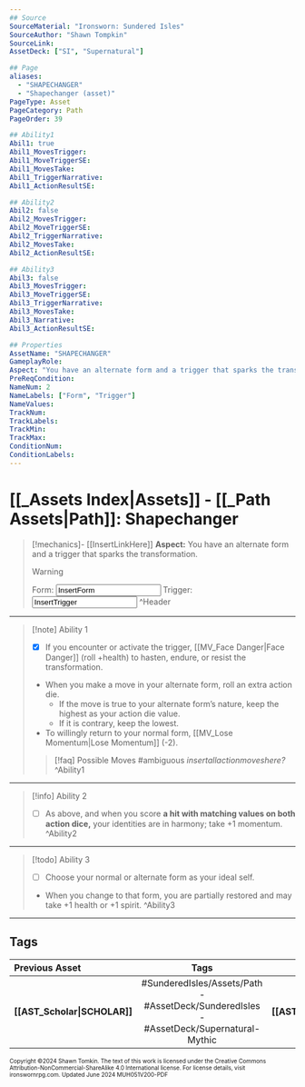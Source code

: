 ```yaml
---
## Source
SourceMaterial: "Ironsworn: Sundered Isles"
SourceAuthor: "Shawn Tompkin"
SourceLink: 
AssetDeck: ["SI", "Supernatural"]

## Page
aliases:
  - "SHAPECHANGER"
  - "Shapechanger (asset)"
PageType: Asset
PageCategory: Path
PageOrder: 39

## Ability1
Abil1: true
Abil1_MovesTrigger: 
Abil1_MoveTriggerSE: 
Abil1_MovesTake: 
Abil1_TriggerNarrative: 
Abil1_ActionResultSE: 

## Ability2
Abil2: false
Abil2_MovesTrigger: 
Abil2_MoveTriggerSE: 
Abil2_TriggerNarrative: 
Abil2_MovesTake: 
Abil2_ActionResultSE: 

## Ability3
Abil3: false
Abil3_MovesTrigger: 
Abil3_MoveTriggerSE: 
Abil3_TriggerNarrative: 
Abil3_MovesTake: 
Abil3_Narrative: 
Abil3_ActionResultSE: 

## Properties
AssetName: "SHAPECHANGER"
GameplayRole: 
Aspect: "You have an alternate form and a trigger that sparks the transformation."
PreReqCondition: 
NameNum: 2
NameLabels: ["Form", "Trigger"]
NameValues: 
TrackNum: 
TrackLabels: 
TrackMin: 
TrackMax: 
ConditionNum: 
ConditionLabels: 
---
```

# [[_Assets Index|Assets]] - [[_Path Assets|Path]]: Shapechanger

> [!mechanics]- [[InsertLinkHere]]
> **Aspect:** You have an alternate form and a trigger that sparks the transformation.
> > [!warning] 
> > Form: <input type=texbox value="InsertForm">
> > Trigger: <input type=texbox value="InsertTrigger"> ^Header
___
> [!note] Ability 1
> - [x] If you encounter or activate the trigger, [[MV_Face Danger|Face Danger]] (roll +health) to hasten, endure, or resist the transformation.
> - When you make a move in your alternate form, roll an extra action die.
> 	- If the move is true to your alternate form’s nature, keep the highest as your action die value.
> 	- If it is contrary, keep the lowest.
> - To willingly return to your normal form, [[MV_Lose Momentum|Lose Momentum]] (-2). 
> > [!faq] Possible Moves
> > #ambiguous _insertallactionmoveshere?_^Ability1
___
> [!info] Ability 2
> - [ ] As above, and when you score **a hit with matching values on both action dice,** your identities are in harmony; take +1 momentum. ^Ability2
___
> [!todo] Ability 3
> - [ ] Choose your normal or alternate form as your ideal self.
> - When you change to that form, you are partially restored and may take +1 health or +1 spirit. ^Ability3
___
## Tags

| Previous Asset | Tags | Next Asset |
| :--- | :---: | ---: |
| **[[AST_Scholar\|SCHOLAR]]** | #SunderedIsles/Assets/Path - #AssetDeck/SunderedIsles - #AssetDeck/Supernatural-Mythic | **[[AST_Shipwright\|SHIPWRIGHT]]** |

<font size=-2>Copyright ©2024 Shawn Tomkin. The text of this work is licensed under the Creative Commons Attribution-NonCommercial-ShareAlike 4.0 International license. For license details, visit ironswornrpg.com. Updated June 2024 MUH051V200-PDF</font>